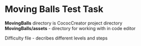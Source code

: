 # Moving Balls Test Task

**MovingBalls** directory is CococCreator project directory
**MovingBalls/assets** - directory for working with in code editor

Difficulty file - decribes different levels and steps

